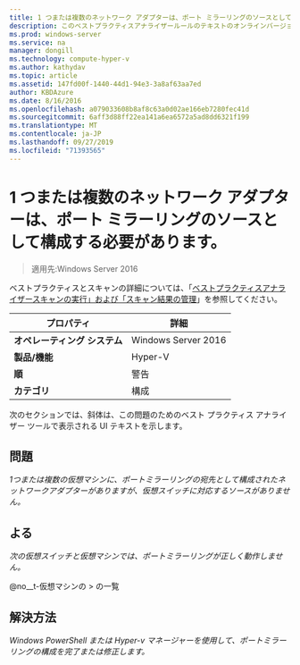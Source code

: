 ```yaml
---
title: 1 つまたは複数のネットワーク アダプターは、ポート ミラーリングのソースとして構成する必要があります。
description: このベストプラクティスアナライザールールのテキストのオンラインバージョン。
ms.prod: windows-server
ms.service: na
manager: dongill
ms.technology: compute-hyper-v
ms.author: kathydav
ms.topic: article
ms.assetid: 147fd00f-1440-44d1-94e3-3a8af63aa7ed
author: KBDAzure
ms.date: 8/16/2016
ms.openlocfilehash: a079033608b8af8c63a0d02ae166eb7280fec41d
ms.sourcegitcommit: 6aff3d88ff22ea141a6ea6572a5ad8dd6321f199
ms.translationtype: MT
ms.contentlocale: ja-JP
ms.lasthandoff: 09/27/2019
ms.locfileid: "71393565"
---
```

# <a name="one-or-more-network-adapters-should-be-configured-as-the-source-for-port-mirroring"></a>1 つまたは複数のネットワーク アダプターは、ポート ミラーリングのソースとして構成する必要があります。

>適用先:Windows Server 2016

ベストプラクティスとスキャンの詳細については、「[ベストプラクティスアナライザースキャンの実行」および「スキャン結果の管理](https://go.microsoft.com/fwlink/p/?LinkID=223177)」を参照してください。  
  
|プロパティ|詳細|  
|-|-|  
|**オペレーティング システム**|Windows Server 2016|
|**製品/機能**|Hyper-V|  
|**順**|警告|  
|**カテゴリ**|構成|  
  
次のセクションでは、斜体は、この問題のためのベスト プラクティス アナライザー ツールで表示される UI テキストを示します。  
  
## <a name="issue"></a>**問題**  
*1つまたは複数の仮想マシンに、ポートミラーリングの宛先として構成されたネットワークアダプターがありますが、仮想スイッチに対応するソースがありません。*  
  
## <a name="impact"></a>**よる**  
*次の仮想スイッチと仮想マシンでは、ポートミラーリングが正しく動作しません。*  
  
@no__t-仮想マシンの > の一覧  
  
## <a name="resolution"></a>**解決方法**  
*Windows PowerShell または Hyper-v マネージャーを使用して、ポートミラーリングの構成を完了または修正します。*  
  


